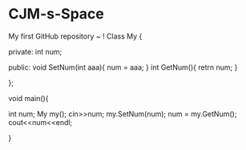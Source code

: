 # CJM-s-Space
My first GitHub repository ~ !
Class My {

  private:
    int num;
    
  public:
    void SetNum(int aaa){
      num = aaa;
    }
    int GetNum(){
      retrn num;
    }
    
};

void main(){

  int num;
  My my();
  cin>>num;
  my.SetNum(num);
  num = my.GetNum();
  cout<<num<<endl;

}
